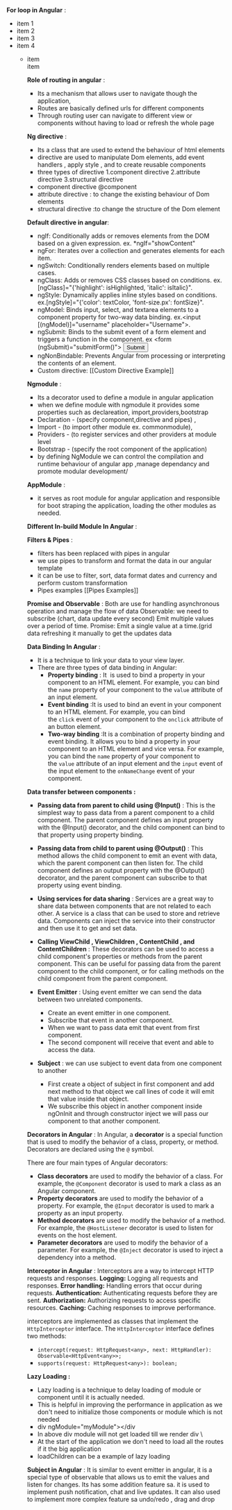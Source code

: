 
**For loop in Angular** :
<ul class="item list">
	<li>item 1</li>
	<li>item 2</li>
	<li>item 3</li>
	<li>item 4</li>
</ui>
<ul class="item list" *ngFor="let item in itemList"*>
	<li>item</li>
</ui>
<div *ngFor="let item in listofsomething">
	item
</div>

**Role of routing in angular** : 
- Its a mechanism that allows user to navigate though the application, 
- Routes are basically defined urls for different components
- Through routing user can navigate to different view or components without having to load or refresh the whole page

**Ng directive** : 
- Its a class that are used to extend the behaviour of html elements
- directive are used to manipulate Dom elements, add event handlers , apply style , and to create reusable components
- three types of directive 1.component directive 2.attribute directive 3.structural directive 
- component directive @component
- attribute directive : to change the existing behaviour of Dom elements 
- structural directive :to change the structure of the Dom element 

**Default directive in angular**:
- ngIf: Conditionally adds or removes elements from the DOM based on a given expression. 
           ex. *ngIf="showContent"
- ngFor: Iterates over a collection and generates elements for each item.
- ngSwitch: Conditionally renders elements based on multiple cases.
- ngClass: Adds or removes CSS classes based on conditions. ex.[ngClass]="{'highlight': isHighlighted, 'italic': isItalic}".
- ngStyle: Dynamically applies inline styles based on conditions. ex.[ngStyle]="{'color': textColor, 'font-size.px': fontSize}".
- ngModel: Binds input, select, and textarea elements to a component property for two-way data binding. ex.<input [(ngModel)]="username" placeholder="Username">.
- ngSubmit: Binds to the submit event of a form element and triggers a function in the component.
   ex 	<form (ngSubmit)="submitForm()">
					<!-- form controls -->
					<button type="submit">Submit</button>
					</form>
- ngNonBindable: Prevents Angular from processing or interpreting the contents of an element.
- Custom directive: [[Custom Directive Example]]

**Ngmodule** :
- Its a decorator used to define a module in angular application
- when we define module with ngmodule it provides some properties such as declareation, import,providers,bootstrap
- Declaration - (specify component,directive and pipes) , 
- Import - (to import other module ex. commonmodule), 
- Providers - (to register services and other providers at module level
- Bootstrap - (specify the root component of the application)
- by defining NgModule we can control the compilation and runtime behaviour of angular app ,manage dependancy and promote modular development/

**AppModule** :
- it serves as root module for angular application and responsible for boot straping the application, loading the other modules as needed.

**Different In-build Module  In Angular** : 

**Filters & Pipes** :
- filters has been replaced with pipes in angular
- we use pipes to transform and format the data in our angular template 
- it can be use to filter, sort, data format dates and currency and perform custom transformation
- Pipes examples [[Pipes Examples]]



**Promise and Observable** : 
Both are use for handling asynchronous operation and manage the flow of data
	Observable: we need to subscribe (chart, data update every second)
				Emit multiple values over a period of time.
	Promise: Emit a single value at a time.(grid data refreshing it manually to get the updates data

**Data Binding In Angular** :
- It is a technique to link your data to your view layer.
- There are three types of data binding in Angular:
	- **Property binding** : It  is used to bind a property in your component to an HTML element. For example, you can bind the `name` property of your component to the `value` attribute of an input element.
	- **Event binding** :It is used to bind an event in your component to an HTML element. For example, you can bind the `click` event of your component to the `onclick` attribute of an button element.
	- **Two-way binding** :It is a combination of property binding and event binding. It allows you to bind a property in your component to an HTML element and vice versa. For example, you can bind the `name` property of your component to the `value` attribute of an input element and the `input` event of the input element to the `onNameChange` event of your component.

**Data transfer between components  :**  
- **Passing data from parent to child using @Input()** : This is the simplest way to pass data from a parent component to a child component. The parent component defines an input property with the @Input() decorator, and the child component can bind to that property using property binding.
	
- **Passing data from child to parent using @Output()** : This method allows the child component to emit an event with data, which the parent component can then listen for. The child component defines an output property with the @Output() decorator, and the parent component can subscribe to that property using event binding.

- **Using services for data sharing** : Services are a great way to share data between components that are not related to each other. A service is a class that can be used to store and retrieve data. Components can inject the service into their constructor and then use it to get and set data.

- **Calling ViewChild , ViewChildren , ContentChild , and ContentChildren** : These decorators can be used to access a child component's properties or methods from the parent component. This can be useful for passing data from the parent component to the child component, or for calling methods on the child component from the parent component.

- **Event Emitter** : Using event emitter we can send the data between two unrelated components.
	- Create an event emitter in one component.
	- Subscribe that event in another component.
	- When we want to pass data emit that event from first component.
	- The second component will receive that event and able to access the data.
	
- **Subject** : we can use subject to event data from one component to another 
	- First create a object of subject in first component and add next method to that object we call lines of code it will emit that value inside that object.
	- We subscribe this object in another component inside ngOnInit and through constructor inject we will pass our component to that another component. 
 


**Decorators in Angular** : 
In Angular, a **decorator** is a special function that is used to modify the behavior of a class, property, or method. Decorators are declared using the `@` symbol.

There are four main types of Angular decorators:

- **Class decorators** are used to modify the behavior of a class. For example, the `@Component` decorator is used to mark a class as an Angular component.
- **Property decorators** are used to modify the behavior of a property. For example, the `@Input` decorator is used to mark a property as an input property.
- **Method decorators** are used to modify the behavior of a method. For example, the `@HostListener` decorator is used to listen for events on the host element.
- **Parameter decorators** are used to modify the behavior of a parameter. For example, the `@Inject` decorator is used to inject a dependency into a method.

**Interceptor in Angular** :
Interceptors are a way to intercept HTTP requests and responses.
**Logging:** Logging all requests and responses.
**Error handling:** Handling errors that occur during requests.
**Authentication:** Authenticating requests before they are sent.
**Authorization:** Authorizing requests to access specific resources.
**Caching:** Caching responses to improve performance.

interceptors are implemented as classes that implement the `HttpInterceptor` interface. The `HttpInterceptor` interface defines two methods:
- `intercept(request: HttpRequest<any>, next: HttpHandler): Observable<HttpEvent<any>>;`
- `supports(request: HttpRequest<any>): boolean;`

**Lazy Loading :** 
- Lazy loading is a technique to delay loading of module or component until it is actually needed.
- This is helpful in improving the performance in application as we don't need to initialize those components or module which is not needed
- div ngModule="myModule"></div
- In above div module will not get loaded till we render div \
- At the start of the application we don't need to load all the routes if it the big application
- loadChildren can be a example of lazy loading 

**Subject in Angular** :
It is similar to event emitter in angular, it is a special type of observable that allows us to emit the values and listen for changes. 
Its has some addition feature sa. it is used to implement push notification, chat and live updates. It can also used to implement more complex feature sa undo/redo , drag and drop 


<div ngModule="myModule"></div>

